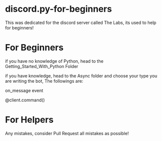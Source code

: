 # discord.py-for-beginners
This was dedicated for the discord server called The Labs, its used to help for beginners!
# For Beginners 
if you have no knowledge of Python, head to the Getting_Started_With_Python Folder

if you have knowledge, head to the Async folder and choose your type you are writing the bot, The followings are:


on_message event

@client.command()
# For Helpers
Any mistakes, consider Pull Request all mistakes as possible!

